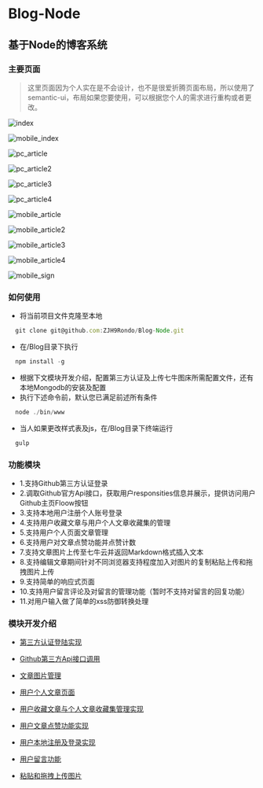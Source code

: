 # Blog-Node

## 基于Node的博客系统

### 主要页面
> 这里页面因为个人实在是不会设计，也不是很爱折腾页面布局，所以使用了semantic-ui，布局如果您要使用，可以根据您个人的需求进行重构或者更改。

  ![index](https://github.com/ZJH9Rondo/Blog-Node/tree/master/public/ReadMeIMG/index.png)

  ![mobile_index](https://github.com/ZJH9Rondo/Blog-Node/tree/master/public/ReadMeIMG/mobile_index.png)

  ![pc_article](https://github.com/ZJH9Rondo/Blog-Node/tree/master/public/ReadMeIMG/article.png)

  ![pc_article2](https://github.com/ZJH9Rondo/Blog-Node/tree/master/public/ReadMeIMG/article2.png)

  ![pc_article3](https://github.com/ZJH9Rondo/Blog-Node/tree/master/public/ReadMeIMG/article3.png)

  ![pc_article4](https://github.com/ZJH9Rondo/Blog-Node/tree/master/public/ReadMeIMG/article4.png)

  ![mobile_article](https://github.com/ZJH9Rondo/Blog-Node/tree/master/public/ReadMeIMG/mobile_article.png)

  ![mobile_article2](https://github.com/ZJH9Rondo/Blog-Node/tree/master/public/ReadMeIMG/mobile_article2.png)

  ![mobile_article3](https://github.com/ZJH9Rondo/Blog-Node/tree/master/public/ReadMeIMG/mobile_article3.png)

  ![mobile_article4](https://github.com/ZJH9Rondo/Blog-Node/tree/master/public/ReadMeIMG/mobile_article4.png)

  ![mobile_sign](https://github.com/ZJH9Rondo/Blog-Node/tree/master/public/ReadMeIMG/mobile_sign.png)

### 如何使用
  * 将当前项目文件克隆至本地
  ```js
    git clone git@github.com:ZJH9Rondo/Blog-Node.git
  ```
  * 在/Blog目录下执行
  ```js
    npm install -g
  ```
  * 根据下文模块开发介绍，配置第三方认证及上传七牛图床所需配置文件，还有本地Mongodb的安装及配置
  * 执行下述命令前，默认您已满足前述所有条件
  ```js
    node ./bin/www
  ```
  * 当人如果更改样式表及js，在/Blog目录下终端运行
  ```js
    gulp
  ```

### 功能模块
  * 1.支持Github第三方认证登录
  * 2.调取Github官方Api接口，获取用户responsities信息并展示，提供访问用户Github主页Floow按钮
  * 3.支持本地用户注册个人账号登录
  * 4.支持用户收藏文章与用户个人文章收藏集的管理
  * 5.支持用户个人页面文章管理
  * 6.支持用户对文章点赞功能并点赞计数
  * 7.支持文章图片上传至七牛云并返回Markdown格式插入文本
  * 8.支持编辑文章期间针对不同浏览器支持程度加入对图片的复制粘贴上传和拖拽图片上传
  * 9.支持简单的响应式页面
  * 10.支持用户留言评论及对留言的管理功能（暂时不支持对留言的回复功能）
  * 11.对用户输入做了简单的xss防御转换处理

### 模块开发介绍
  * [第三方认证登陆实现](https://github.com/ZJH9Rondo/Blog-Node/wiki/Github%E7%AC%AC%E4%B8%89%E6%96%B9%E8%AE%A4%E8%AF%81%E7%99%BB%E5%BD%95%E5%AE%9E%E7%8E%B0Github)

  * [Github第三方Api接口调用](https://github.com/ZJH9Rondo/Blog-Node/wiki/%E5%85%B3%E4%BA%8EGithub%E5%AE%98%E6%96%B9Api%E6%8E%A5%E5%8F%A3%E8%B0%83%E7%94%A8)

  * [文章图片管理](https://github.com/ZJH9Rondo/Blog-Node/wiki/%E6%96%87%E7%AB%A0%E5%9B%BE%E7%89%87%E7%AE%A1%E7%90%86)

  * [用户个人文章页面](https://github.com/ZJH9Rondo/Blog-Node/wiki/%E7%94%A8%E6%88%B7%E4%B8%AA%E4%BA%BA%E6%96%87%E7%AB%A0%E9%A1%B5%E9%9D%A2)

  * [用户收藏文章与个人文章收藏集管理实现](https://github.com/ZJH9Rondo/Blog-Node/wiki/用户收藏文章与个人文章收藏集管理实现)

  * [用户文章点赞功能实现](https://github.com/ZJH9Rondo/Blog-Node/wiki/%E7%94%A8%E6%88%B7%E6%96%87%E7%AB%A0%E7%82%B9%E8%B5%9E%E5%8A%9F%E8%83%BD%E5%AE%9E%E7%8E%B0)

  * [用户本地注册及登录实现](https://github.com/ZJH9Rondo/Blog-Node/wiki/用户本地注册及登录实现)

  * [用户留言功能](https://github.com/ZJH9Rondo/Blog-Node/wiki/用户留言功能)

  * [粘贴和拖拽上传图片](https://github.com/ZJH9Rondo/Blog-Node/wiki/用户留言功能)
